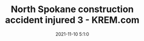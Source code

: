 ---
"title": "North Spokane construction accident injured 3 - KREM.com"
"date": "2021-11-10 5:1:0"
"feed_name": "GOOGLENEWSCONSTRUCTION"
"feed_website": "https://news.google.com/search?q=construction%2Bincident&hl=en-US&gl=US&ceid=US:en"
"feed_rss": "https://news.google.com/rss/search?q=construction%2Bincident&hl=en-US&gl=US&ceid=US:en"
"link": "https://www.krem.com/article/news/local/north-spokane-construction-accident-injures-3/293-c7b4535d-3a8e-4199-b49f-35c809bf08de"
"source": "{'href': 'https://www.krem.com', 'title': 'KREM.com'}"
"file": "_posts/2021-1-1-85cf8b2a2e2b57a220acb83ba42f4a912410cbd0.md"
"accident": "1"
"drilling": "1"
"dead": "3"
"injured": "0"
"arrested": "0"
"place": "north spokane"
"where": "construction site"
"causes": "injured"
"place_uri": "http://en.wikipedia.org/wiki/Spokane%2C_Washington"
---